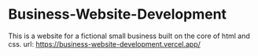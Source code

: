 # Business-Website-Development
This is a website for a fictional small business built on the core of html and css.
url: https://business-website-development.vercel.app/
